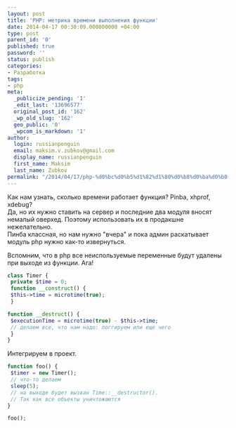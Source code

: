 ```yaml
---
layout: post
title: 'PHP: метрика времени выполнения функции'
date: 2014-04-17 00:30:09.000000000 +04:00
type: post
parent_id: '0'
published: true
password: ''
status: publish
categories:
- Разработка
tags:
- php
meta:
  _publicize_pending: '1'
  _edit_last: '13696577'
  original_post_id: '162'
  _wp_old_slug: '162'
  geo_public: '0'
  _wpcom_is_markdown: '1'
author:
  login: russianpenguin
  email: maksim.v.zubkov@gmail.com
  display_name: russianpenguin
  first_name: Maksim
  last_name: Zubkov
permalink: "/2014/04/17/php-%d0%bc%d0%b5%d1%82%d1%80%d0%b8%d0%ba%d0%b0-%d0%b2%d1%80%d0%b5%d0%bc%d0%b5%d0%bd%d0%b8-%d0%b2%d1%8b%d0%bf%d0%be%d0%bb%d0%bd%d0%b5%d0%bd%d0%b8%d1%8f-%d1%84%d1%83%d0%bd%d0%ba%d1%86%d0%b8%d0%b8/"
---
```

Как нам узнать, сколько времени работает функция? Pinba, xhprof, xdebug?  
Да, но их нужно ставить на сервер и последние два модуля вносят немалый оверхед. Поэтому использовать их в продакшне нежелательно.  
Пинба классная, но нам нужно "вчера" и пока админ раскатывает модуль php нужно как-то извернуться.

Вспомним, что в php все неиспользуемые переменные будут удалены при выходе из функции. Ага!

```php
class Timer {  
 private $time = 0;  
 function __construct() {  
 $this->time = microtime(true);  
 }

function __destruct() {  
 $executionTime = microtime(true) - $this->time;  
 // делаем все, что нам надо: логгируем или еще чего  
 }  
}
```

Интегрируем в проект.

```php
function foo() {  
 $timer = new Timer();  
 // что-то делаем  
 sleep(5);  
 // на выходе будет вызван Time::__destructor().  
 // Так как все объекты уничтожаются  
}

foo();
```

